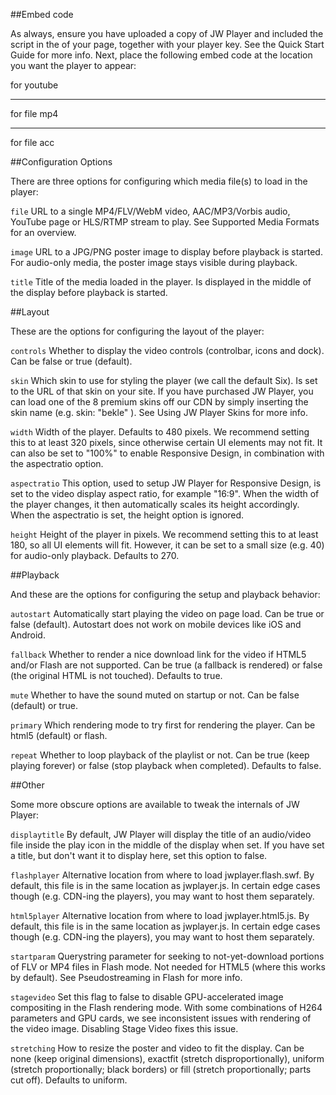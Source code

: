 ##Embed code

As always, ensure you have uploaded a copy of JW Player and included the script in the <head> of your page, together with your player key. See the Quick Start Guide for more info. Next, place the following embed code at the location you want the player to appear:




for youtube  

  <div id="myElement"></div>
  
  <script>
      jwplayer("myElement").setup({
          file: "http://www.youtube.com/watch?v=ac7KhViaVqc",
          image: "/uploads/myPoster.jpg"
      });
  </script>
  
--------------  

for file mp4  
  
  <div id="myElement"></div>
  
  <script>
    jwplayer("myElement").setup({
        file: "/uploads/myVideo.mp4",
        image: "/uploads/myPoster.jpg"
    });
  </script>
  
  
-----------

for file acc

  <div id="myElement"></div>
  
  <script>
      jwplayer("myElement").setup({
          file: "/uploads/myAudio.aac",
          image: "/uploads/myPoster.jpg"
      });
  </script>


##Configuration Options

There are three options for configuring which media file(s) to load in the player:

`file`
    URL to a single MP4/FLV/WebM video, AAC/MP3/Vorbis audio, YouTube page or HLS/RTMP stream to play. See Supported Media Formats for an overview.

`image`
    URL to a JPG/PNG poster image to display before playback is started. For audio-only media, the poster image stays visible during playback.

`title`
    Title of the media loaded in the player. Is displayed in the middle of the display before playback is started. 


##Layout

These are the options for configuring the layout of the player:

`controls`
    Whether to display the video controls (controlbar, icons and dock). Can be false or true (default).

`skin`
    Which skin to use for styling the player (we call the default Six). Is set to the URL of that skin on your site. If you have purchased JW Player, you can load one of the 8 premium skins off our CDN by simply inserting the skin name (e.g. skin: "bekle" ). See Using JW Player Skins for more info.

`width`
    Width of the player. Defaults to 480 pixels. We recommend setting this to at least 320 pixels, since otherwise certain UI elements may not fit. It can also be set to "100%" to enable Responsive Design, in combination with the aspectratio option.

`aspectratio`
    This option, used to setup JW Player for Responsive Design, is set to the video display aspect ratio, for example "16:9". When the width of the player changes, it then automatically scales its height accordingly. When the aspectratio is set, the height option is ignored.

`height`
    Height of the player in pixels. We recommend setting this to at least 180, so all UI elements will fit. However, it can be set to a small size (e.g. 40) for audio-only playback. Defaults to 270. 

##Playback

And these are the options for configuring the setup and playback behavior:

`autostart`
    Automatically start playing the video on page load. Can be true or false (default). Autostart does not work on mobile devices like iOS and Android.

`fallback`
    Whether to render a nice download link for the video if HTML5 and/or Flash are not supported. Can be true (a fallback is rendered) or false (the original HTML is not touched). Defaults to true.

`mute`
    Whether to have the sound muted on startup or not. Can be false (default) or true.

`primary`
    Which rendering mode to try first for rendering the player. Can be html5 (default) or flash.

`repeat`
    Whether to loop playback of the playlist or not. Can be true (keep playing forever) or false (stop playback when completed). Defaults to false. 

##Other

Some more obscure options are available to tweak the internals of JW Player:

`displaytitle`
    By default, JW Player will display the title of an audio/video file inside the play icon in the middle of the display when set. If you have set a title, but don't want it to display here, set this option to false.

`flashplayer`
    Alternative location from where to load jwplayer.flash.swf. By default, this file is in the same location as jwplayer.js. In certain edge cases though (e.g. CDN-ing the players), you may want to host them separately.

`html5player`
    Alternative location from where to load jwplayer.html5.js. By default, this file is in the same location as jwplayer.js. In certain edge cases though (e.g. CDN-ing the players), you may want to host them separately.

`startparam`
    Querystring parameter for seeking to not-yet-download portions of FLV or MP4 files in Flash mode. Not needed for HTML5 (where this works by default). See Pseudostreaming in Flash for more info.

`stagevideo`
    Set this flag to false to disable GPU-accelerated image compositing in the Flash rendering mode. With some combinations of H264 parameters and GPU cards, we see inconsistent issues with rendering of the video image. Disabling Stage Video fixes this issue.

`stretching`
    How to resize the poster and video to fit the display. Can be none (keep original dimensions), exactfit (stretch disproportionally), uniform (stretch proportionally; black borders) or fill (stretch proportionally; parts cut off). Defaults to uniform. 





